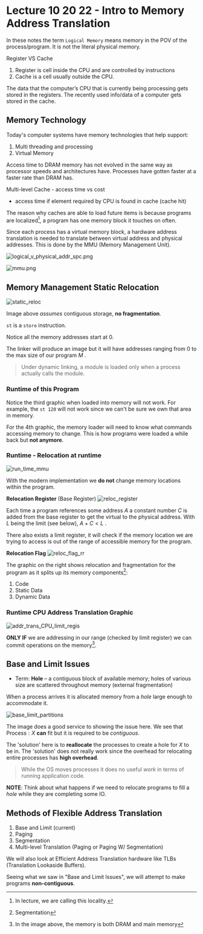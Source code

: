 # Lecture 10 20 22 - Intro to Memory Address Translation

In these notes the term `Logical Memory` means memory in the POV of the process/program. It is not the literal physical memory. 

Register VS Cache
1. Register is cell inside the CPU and are controlled by instructions
2. Cache is a cell usually outside the CPU. 

The data that the computer’s CPU that is currently being processing gets stored in the registers. The recently used info/data of a computer gets stored in the cache. 

## Memory Technology
Today's computer systems have memory technologies that help support:
1. Multi threading and processing
2. Virtual Memory

Access time to DRAM memory has not evolved in the same way as processor speeds and architectures have. Processes have gotten faster at a faster rate than DRAM has. 

Multi-level Cache - access time vs cost
+ access time if element required by CPU is found in cache (cache hit)

The reason why caches are able to load future items is because programs are localized[^1], a program has one memory block it touches on often. 

Since each process has a virtual memory block, a hardware address translation is needed to translate between virtual address and physical addresses. This is done by the MMU (Memory Management Unit).

![logical_v_physical_addr_spc.png](../../img/logical_v_physical_addr_spc.png)

![mmu.png](../../img/mmu.png)

## Memory Management Static Relocation
![static_reloc](../../img/static_reloc.png)

Image above *assumes* contiguous storage, **no fragmentation**. 

`st` is a `store` instruction.

Notice all the memory addresses start at 0.

The linker will produce an image but it will have addresses ranging from $0$ to the max size of our program $M$ .

> Under dynamic linking, a module is loaded only when a process actually calls the module.

### Runtime of this Program
Notice the third graphic when loaded into memory will not work. For example, the `st 120` will not work since we can't be sure we own that area in memory. 

For the 4th graphic, the memory loader will need to know what commands accessing memory to change. This is how programs were loaded a while back but **not anymore**.

### Runtime - Relocation at runtime
![run_time_mmu](../../img/run_time_mmu.png)

With the modern implementation we **do not** change memory locations within the program. 

**Relocation Register** (Base Register)
![reloc_register](../../img/reloc_register.png)

Each time a program references some address $A$ a constant number $C$ is added from the base register to get the virtual to the physical address. With $L$ being the limit (see below), $A + C \lt L$ .

There also exists a limit register, it will check if the memory location we are trying to access is out of the range of accessible memory for the program.

**Relocation Flag**
![reloc_flag_rr](../../img/reloc_flag_rr.png)

The graphic on the right shows relocation and fragmentation for the program as it splits up its memory components[^3]:
1. Code
2. Static Data
3. Dynamic Data

### Runtime CPU Address Translation Graphic
![addr_trans_CPU_limit_regis](../../img/addr_trans_CPU_limit_regis.png)

**ONLY IF** we are addressing in our range (checked by limit register) we can commit operations on the memory[^2]. 

## Base and Limit Issues
+ Term: **Hole** – a contiguous block of available memory; holes of various size are scattered throughout memory (external fragmentation)

When a process arrives it is allocated memory from a *hole* large enough to accommodate it. 

![base_limit_partitions](../../img/base_limit_partitions.png)

The image does a good service to showing the issue here. We see that $\text{Process}:X$  **can** fit but it is required to be *contiguous*.

The 'solution' here is to **reallocate** the processes to create a hole for $X$ to be in. The 'solution' does not really work since the overhead for relocating entire processes has **high overhead**.

> While the OS moves processes it does no useful *work* in terms of running application code.

**NOTE**: Think about what happens if we need to relocate programs to fill a *hole* while they are completing some IO. 

## Methods of Flexible Address Translation
1. Base and Limit (current)
2. Paging
3. Segmentation
4. Multi-level Translation (Paging or Paging W/ Segmentation)

We will also look at Efficient Address Translation hardware like TLBs (Translation Lookaside Buffers). 

Seeing what we saw in "Base and Limit Issues", we will attempt to make programs **non-contiguous**.

[^1]: In lecture, we are calling this locality.
[^2]: In the image above, the memory is both DRAM and main memory
[^3]: Segmentation
